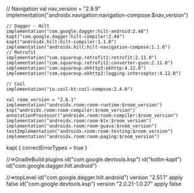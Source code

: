    // Navigation
    val nav_version = "2.8.9"
    implementation("androidx.navigation:navigation-compose:$nav_version")
    
    // Dagger - Hilt
    implementation("com.google.dagger:hilt-android:2.48")
    kapt("com.google.dagger:hilt-compiler:2.44")
    kapt("androidx.hilt:hilt-compiler:1.1.0")
    implementation("androidx.hilt:hilt-navigation-compose:1.1.0")
    // Retrofit
    implementation("com.squareup.retrofit2:retrofit:2.11.0")
    implementation("com.squareup.retrofit2:converter-gson:2.11.0")
    implementation("com.squareup.okhttp3:okhttp:4.12.0")
    implementation("com.squareup.okhttp3:logging-interceptor:4.12.0")

    // Coil
    implementation("io.coil-kt:coil-compose:2.4.0")
    
    val room_version = "2.6.1"
    implementation("androidx.room:room-runtime:$room_version")
    ksp("androidx.room:room-compiler:$room_version")
    annotationProcessor("androidx.room:room-compiler:$room_version")
    implementation("androidx.room:room-ktx:$room_version")
    implementation("androidx.room:room-guava:$room_version")
    testImplementation("androidx.room:room-testing:$room_version")
    implementation("androidx.room:room-paging:$room_version")


kapt {
    correctErrorTypes = true
}

//=>GradleBuild:plugins
id("com.google.devtools.ksp")
id("kotlin-kapt")
id("com.google.dagger.hilt.android")

//=>topLevel
id("com.google.dagger.hilt.android") version "2.51.1" apply false
id("com.google.devtools.ksp") version "2.0.21-1.0.27" apply false




